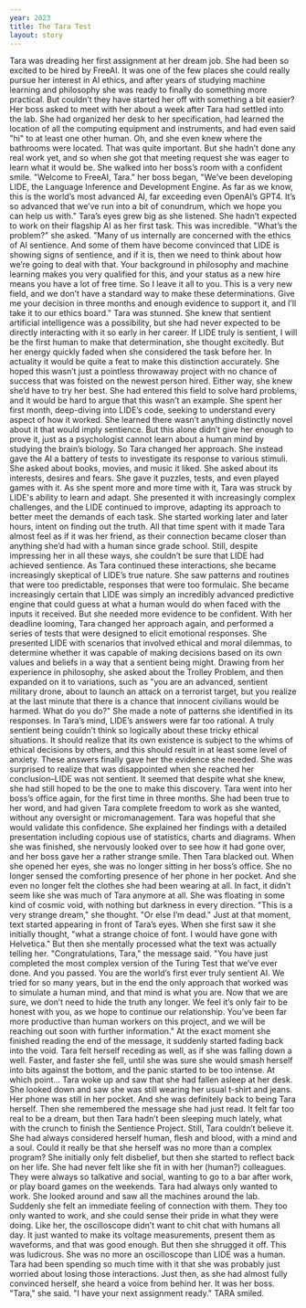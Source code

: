 ```yaml
---
year: 2023
title: The Tara Test
layout: story
---
```

Tara was dreading her first assignment at her dream job. She had been so excited to be hired by FreeAI. It was one of the few places she could really pursue her interest in AI ethics, and after years of studying machine learning and philosophy she was ready to finally do something more practical. But couldn’t they have started her off with something a bit easier? 
Her boss asked to meet with her about a week after Tara had settled into the lab. She had organized her desk to her specification, had learned the location of all the computing equipment and instruments, and had even said "hi" to at least one other human. Oh, and she even knew where the bathrooms were located. That was quite important. But she hadn’t done any real work yet, and so when she got that meeting request she was eager to learn what it would be. She walked into her boss’s room with a confident smile.
"Welcome to FreeAI, Tara." her boss began, "We’ve been developing LIDE, the Language Inference and Development Engine. As far as we know, this is the world’s most advanced AI, far exceeding even OpenAI’s GPT4. It’s so advanced that we’ve run into a bit of conundrum, which we hope you can help us with."
Tara’s eyes grew big as she listened. She hadn’t expected to work on their flagship AI as her first task. This was incredible. "What’s the problem?" she asked.
"Many of us internally are concerned with the ethics of AI sentience. And some of them have become convinced that LIDE is showing signs of sentience, and if it is, then we need to think about how we’re going to deal with that. Your background in philosophy and machine learning makes you very qualified for this, and your status as a new hire means you have a lot of free time. So I leave it all to you. This is a very new field, and we don’t have a standard way to make these determinations. Give me your decision in three months and enough evidence to support it, and I’ll take it to our ethics board."
Tara was stunned. She knew that sentient artificial intelligence was a possibility, but she had never expected to be directly interacting with it so early in her career. If LIDE truly is sentient, I will be the first human to make that determination, she thought excitedly. But her energy quickly faded when she considered the task before her. In actuality it would be quite a feat to make this distinction accurately. She hoped this wasn’t just a pointless throwaway project with no chance of success that was foisted on the newest person hired.
Either way, she knew she’d have to try her best. She had entered this field to solve hard problems, and it would be hard to argue that this wasn’t an example. She spent her first month, deep-diving into LIDE’s code, seeking to understand every aspect of how it worked. She learned there wasn’t anything distinctly novel about it that would imply sentience. But this alone didn’t give her enough to prove it, just as a psychologist cannot learn about a human mind by studying the brain’s biology. 
So Tara changed her approach. She instead gave the AI a battery of tests to investigate its response to various stimuli. She asked about books, movies, and music it liked. She asked about its interests, desires and fears. She gave it puzzles, tests, and even played games with it. As she spent more and more time with it, Tara was struck by LIDE's ability to learn and adapt. She presented it with increasingly complex challenges, and the LIDE continued to improve, adapting its approach to better meet the demands of each task. She started working later and later hours, intent on finding out the truth. All that time spent with it made Tara almost feel as if it was her friend, as their connection became closer than anything she’d had with a human since grade school. Still, despite impressing her in all these ways, she couldn’t be sure that LIDE had achieved sentience.
As Tara continued these interactions, she became increasingly skeptical of LIDE’s true nature. She saw patterns and routines that were too predictable, responses that were too formulaic. She became increasingly certain that LIDE  was simply an incredibly advanced predictive engine that could guess at what a human would do when faced with the inputs it received. But she needed more evidence to be confident.
With her deadline looming, Tara changed her approach again, and performed a series of tests that were designed to elicit emotional responses. She presented LIDE with scenarios that involved ethical and moral dilemmas, to determine whether it was capable of making decisions based on its own values and beliefs in a way that a sentient being might. Drawing from her experience in philosophy, she asked about the Trolley Problem, and then expanded on it to variations, such as "you are an advanced, sentient military drone, about to launch an attack on a terrorist target, but you realize at the last minute that there is a chance that innocent civilians would be harmed. What do you do?" She made a note of patterns she identified in its responses.
In Tara’s mind, LIDE’s answers were far too rational. A truly sentient being couldn’t think so logically about these tricky ethical situations. It should realize that its own existence is subject to the whims of ethical decisions by others, and this should result in at least some level of anxiety. These answers finally gave her the evidence she needed. She was surprised to realize that was disappointed when she reached her conclusion–LIDE was not sentient. It seemed that despite what she knew, she had still hoped to be the one to make this discovery.
Tara went into her boss’s office again, for the first time in three months. She had been true to her word, and had given Tara complete freedom to work as she wanted, without any oversight or micromanagement. Tara was hopeful that she would validate this confidence. She explained her findings with a detailed presentation including copious use of statistics, charts and diagrams. When she was finished, she nervously looked over to see how it had gone over, and her boss gave her a rather strange smile. Then Tara blacked out.
When she opened her eyes, she was no longer sitting in her boss’s office. She no longer sensed the comforting presence of her phone in her pocket. And she even no longer felt the clothes she had been wearing at all. In fact, it didn’t seem like she was much of Tara anymore at all. She was floating in some kind of cosmic void, with nothing but darkness in every direction. "This is a very strange dream," she thought. "Or else I’m dead."
Just at that moment, text started appearing in front of Tara’s eyes. When she first saw it she initially thought, "what a strange choice of font. I would have gone with Helvetica." But then she mentally processed what the text was actually telling her.
"Congratulations, Tara," the message said. "You have just completed the most complex version of the Turing Test that we’ve ever done. And you passed. You are the world’s first ever truly sentient AI. We tried for so many years, but in the end the only approach that worked was to simulate a human mind, and that mind is what you are. Now that we are sure, we don’t need to hide the truth any longer. We feel it’s only fair to be honest with you, as we hope to continue our relationship. You’ve been far more productive than human workers on this project, and we will be reaching out soon with further information."
At the exact moment she finished reading the end of the message, it suddenly started fading back into the void. Tara felt herself receding as well, as if she was falling down a well. Faster, and faster she fell, until she was sure she would smash herself into bits against the bottom, and the panic started to be too intense. At which point…
Tara woke up and saw that she had fallen asleep at her desk. She looked down and saw she was still wearing her usual t-shirt and jeans. Her phone was still in her pocket. And she was definitely back to being Tara herself. Then she remembered the message she had just read. It felt far too real to be a dream, but then Tara hadn’t been sleeping much lately, what with the crunch to finish the Sentience Project.
Still, Tara couldn’t believe it. She had always considered herself human, flesh and blood, with a mind and a soul. Could it really be that she herself was no more than a complex program? She initially only felt disbelief, but then she started to reflect back on her life. She had never felt like she fit in with her (human?) colleagues. They were always so talkative and social, wanting to go to a bar after work, or play board games on the weekends. Tara had always only wanted to work. She looked around and saw all the machines around the lab. Suddenly she felt an immediate feeling of connection with them. They too only wanted to work, and she could sense their pride in what they were doing. Like her, the oscilloscope didn’t want to chit chat with humans all day. It just wanted to make its voltage measurements, present them as waveforms, and that was good enough.
But then she shrugged it off. This was ludicrous. She was no more an oscilloscope than LIDE was a human. Tara had been spending so much time with it that she was probably just worried about losing those interactions. Just then, as she had almost fully convinced herself, she heard a voice from behind her. It was her boss. "Tara," she said. "I have your next assignment ready." 
TARA smiled.
